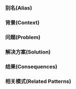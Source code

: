 ### 别名(Alias)

### 背景(Context)

### 问题(Problem)

### 解决方案(Solution)

### 结果(Consequences)

### 相关模式(Related Patterns)
